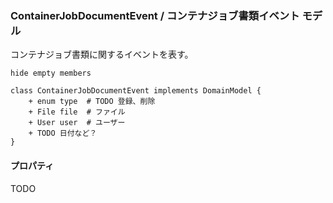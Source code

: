 ### ContainerJobDocumentEvent / コンテナジョブ書類イベント モデル

コンテナジョブ書類に関するイベントを表す。

```plantuml
hide empty members

class ContainerJobDocumentEvent implements DomainModel {
    + enum type  # TODO 登録、削除
    + File file  # ファイル
    + User user  # ユーザー
    + TODO 日付など？
}
```

#### プロパティ

TODO
